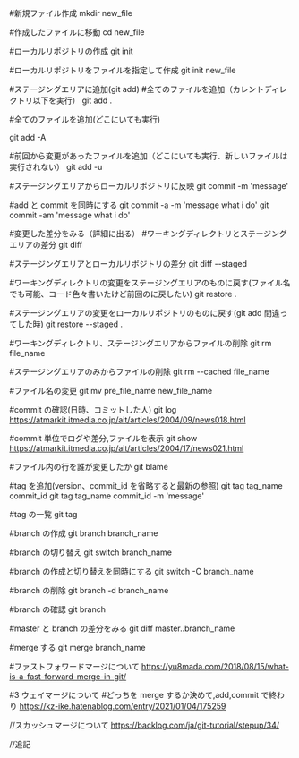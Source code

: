 #新規ファイル作成
mkdir new_file

#作成したファイルに移動
cd new_file

#ローカルリポジトリの作成
git init

#ローカルリポジトリをファイルを指定して作成
git init new_file

#ステージングエリアに追加(git add)
#全てのファイルを追加（カレントディレクトリ以下を実行）
git add .

#全てのファイルを追加(どこにいても実行)

git add -A

#前回から変更があったファイルを追加（どこにいても実行、新しいファイルは実行されない）
git add -u

#ステージングエリアからローカルリポジトリに反映
git commit -m 'message'

#add と commit を同時にする
git commit -a -m 'message what i do'
git commit -am 'message what i do'

#変更した差分をみる（詳細に出る）
#ワーキングディレクトリとステージングエリアの差分
git diff

#ステージングエリアとローカルリポジトリの差分
git diff --staged

#ワーキングディレクトリの変更をステージングエリアのものに戻す(ファイル名でも可能、コード色々書いたけど前回のに戻したい)
git restore .

#ステージングエリアの変更をローカルリポジトリのものに戻す(git add 間違ってした時)
git restore --staged .

#ワーキングディレクトリ、ステージングエリアからファイルの削除
git rm file_name

#ステージングエリアのみからファイルの削除
git rm --cached file_name

#ファイル名の変更
git mv pre_file_name new_file_name

#commit の確認(日時、コミットした人)
git log
https://atmarkit.itmedia.co.jp/ait/articles/2004/09/news018.html

#commit 単位でログや差分,ファイルを表示
git show
https://atmarkit.itmedia.co.jp/ait/articles/2004/17/news021.html

#ファイル内の行を誰が変更したか
git blame

#tag を追加(version、commit_id を省略すると最新の参照)
git tag tag_name commit_id
git tag tag_name commit_id -m 'message'

#tag の一覧
git tag

#branch の作成
git branch branch_name

#branch の切り替え
git switch branch_name

#branch の作成と切り替えを同時にする
git switch -C branch_name

#branch の削除
git branch -d branch_name

#branch の確認
git branch

#master と branch の差分をみる
git diff master..branch_name

#merge する
git merge branch_name

#ファストフォワードマージについて
https://yu8mada.com/2018/08/15/what-is-a-fast-forward-merge-in-git/

#3 ウェイマージについて
#どっちを merge するか決めて,add,commit で終わり
https://kz-ike.hatenablog.com/entry/2021/01/04/175259

//スカッシュマージについて
https://backlog.com/ja/git-tutorial/stepup/34/

//追記
